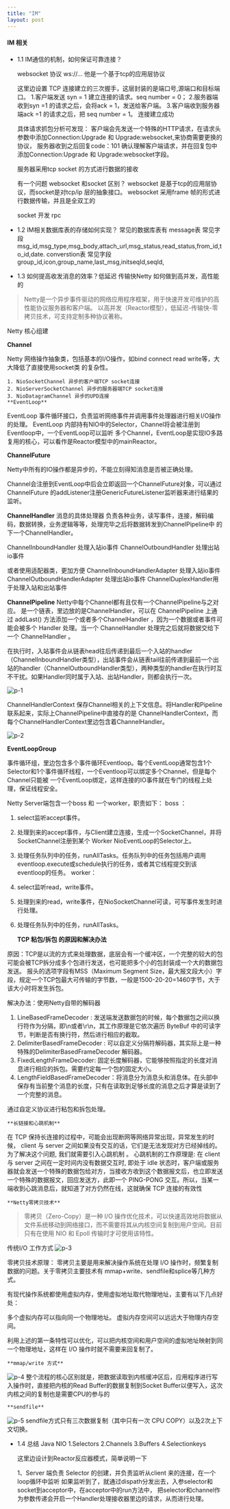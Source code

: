```yaml
---
title: "IM" 
layout: post
---
```


#### IM 相关
- 1.1 IM通信的机制，如何保证可靠连接？

  websocket 协议 ws://...
  他是一个基于tcp的应用层协议

  这里边设置 TCP 连接建立的三次握手，这层封装的是端口号,源端口和目标端口。
  1.客户端发送 syn = 1 建立连接的请求。seq number = 0；
  2.服务器端收到syn =1 的请求之后，会将ack = 1，发送给客户端。
  3.客户端收到服务器端ack =1 的请求之后，把 seq number = 1。
  连接建立成功
  
  

  具体请求抓包分析可发现：
  客户端会先发送一个特殊的HTTP请求，在请求头参数中添加Connection:Upgrade 和 Upgrade:websocket,来协商需要更换的协议，
  服务器收到之后回复code：101 确认理解客户端请求，并在回复包中添加Connection:Upgrade 和 Upgrade:websocket字段。

  服务器采用tcp socket 的方式进行数据的接收

  有一个问题 websocket 和socket 区别？
  websocket 是基于tcp的应用层协议，而socket是对tcp/ip 层的抽象接口。
  websocket 采用frame 帧的形式进行数据传输，并且是全双工的

  socket 开发 rpc

- 1.2 IM相关数据库表的存储如何实现？
  常见的数据库表有
  message表 常见字段 msg_id,msg_type,msg_body,attach_url,msg_status,read_status,from_id,to_id,date.
  converstion表 常见字段 group_id,icon,group_name,last_msg,initseqId,seqId,

- 1.3 如何提高收发消息的效率？低延迟 传输快Netty 如何做到高并发，高性能的

> Netty是一个异步事件驱动的网络应用程序框架，用于快速开发可维护的高性能协议服务器和客户端。
以高并发（Reactor模型），低延迟-传输快-零拷贝技术，可支持定制多种协议著称。

Netty 核心组建

**Channel**

Netty 网络操作抽象类，包括基本的I/O操作，如bind connect read write等，大大降低了直接使用socket类
的复杂性。

    1. NioSocketChannel 异步的客户端TCP socket连接
    2. NioServerSocketChannel 异步的服务器端TCP socket连接
    3. NioDatagramChannel 异步的UPD连接
    **EventLoop**

EventLoop 事件循环接口，负责监听网络事件并调用事件处理器进行相关I/O操作的处理。
EventLoop 内部持有NIO中的Selector，Channel将会被注册到Eventloop中，一个EventLoop可以监听
多个Channel，EventLoop是实现IO多路复用的核心，可以看作是Reactor模型中的mainReactor。

**ChannelFuture**

Netty中所有的IO操作都是异步的，不能立刻得知消息是否被正确处理。

Channel会注册到EventLoop中后会立即返回一个ChannelFuture对象，可以通过ChannelFuture
的addListener注册GenericFutureListener监听器来进行结果的监听。

**ChannelHandler** 消息的具体处理器
负责各种业务，读写事件，连接，解码编码，数据转换，业务逻辑等等，处理完毕之后将数据转发到ChannelPipeline中
的下一个ChannelHandler。

ChannelInboundHandler 处理入站io事件
ChannelOutboundHandler 处理出站io事件

或者使用适配器类，更加方便
ChannelInboundHandlerAdapter 处理入站io事件
ChannelOutboundHandlerAdapter 处理出站io事件
ChannelDuplexHandler用于处理入站和出站事件

**ChannelPipeline**  Netty中每个Channel都有且仅有一个ChannelPipeline与之对应。
是一个链表，里边放的是ChannelHandler，可以在 ChannelPipeline 上通过 addLast() 方法添加一个或者多个ChannelHandler ，因为一个数据或者事件可能会被多个 Handler 处理。当一个 ChannelHandler 处理完之后就将数据交给下一个 ChannelHandler 。

在执行时，入站事件会从链表head往后传递到最后一个入站的handler（ChannelInboundHandler类型），出站事件会从链表tail往前传递到最前一个出站的handler（ChannelOutboundHandler类型），两种类型的handler在执行时互不干扰。如果Handler同时属于入站、出站Handler，则都会执行一次。

![p-1](https://p3-juejin.byteimg.com/tos-cn-i-k3u1fbpfcp/cdcc1a59ab02429d9ebcdc82a9a9042a~tplv-k3u1fbpfcp-zoom-in-crop-mark:1512:0:0:0.awebp)

ChannelHandlerContext 保存Channel相关的上下文信息。将Handler和Pipeline联系起来，实际上ChannelPipeline中直接存的是
ChannelHandlerContext，而每个ChannelHandlerContext里边包含着ChannelHandler。

![p-2](https://p3-juejin.byteimg.com/tos-cn-i-k3u1fbpfcp/4e5182ea2c7d419a8e2127f0b6aed7a7~tplv-k3u1fbpfcp-zoom-in-crop-mark:1512:0:0:0.awebp)

**EventLoopGroup**

事件循环组，里边包含多个事件循环Eventloop。每个EventLoop通常包含1个Selector和1个事件循环线程，一个Eventloop可以绑定多个Channel，但是每个Channel只能被
一个EventLoop绑定，这样连接的IO事件就在专门的线程上处理，保证线程安全。

Netty Server端包含一个boss 和 一个worker，职责如下：
boss ：
1. select监听accept事件。
2. 处理到来的accept事件，与Client建立连接，生成一个SocketChannel，并将SocketChannel注册到某个
   Worker NioEventLoop的Selector上。
3. 处理任务队列中的任务，runAllTasks。任务队列中的任务包括用户调用eventloop.execute或schedule执行的任务，或者其它线程提交到该eventloop的任务。
   worker：
1. select监听read，write事件。
2. 处理到来的read，write事件，在NioSocketChannel可读，可写事件发生时进行处理。
3. 处理任务队列中的任务，runAllTasks。

    **TCP 粘包/拆包 的原因和解决办法**

原因：TCP是以流的方式来处理数据，底层会有一个缓冲区，一个完整的较大的包可能会被TCP拆分成多个包进行发送，也可能把多个小的包封装成一个大的数据包发送。
报头的选项字段有MSS（Maximum Segment Size，最大报文段大小）字段，规定一个TCP包最大可传输的字节数，一般是1500-20-20=1460字节，大于该大小时将发生拆包。

解决办法：使用Netty自带的解码器
1. LineBasedFrameDecoder : 发送端发送数据包的时候，每个数据包之间以换行符作为分隔，即\n或者\r\n，其工作原理是它依次遍历 ByteBuf 中的可读字节，判断是否有换行符，然后进行相应的截取。
2. DelimiterBasedFrameDecoder : 可以自定义分隔符解码器，其实际上是一种特殊的DelimiterBasedFrameDecoder 解码器。
3. FixedLengthFrameDecoder: 固定长度解码器，它能够按照指定的长度对消息进行相应的拆包。需要约定每一个包的固定大小。
4. LengthFieldBasedFrameDecoder：将消息分为消息头和消息体。在头部中保存有当前整个消息的长度，只有在读取到足够长度的消息之后才算是读到了一个完整的消息。

通过自定义协议进行粘包和拆包处理。

    **长链接和心跳机制**
在 TCP 保持长连接的过程中，可能会出现断网等网络异常出现，异常发生的时候， client 与 server 之间如果没有交互的话，它们是无法发现对方已经掉线的。为了解决这个问题, 我们就需要引入心跳机制 。
心跳机制的工作原理是: 在 client 与 server 之间在一定时间内没有数据交互时, 即处于 idle 状态时，客户端或服务器就会发送一个特殊的数据包给对方，当接收方收到这个数据报文后，也立即发送一个特殊的数据报文，回应发送方，此即一个 PING-PONG 交互。所以，当某一端收到心跳消息后，就知道了对方仍然在线，这就确保 TCP 连接的有效性

    **Netty零拷贝技术**
> 零拷贝（Zero-Copy）是一种 I/O 操作优化技术，可以快速高效地将数据从文件系统移动到网络接口，而不需要将其从内核空间复制到用户空间。目前只有在使用 NIO 和 Epoll 传输时才可使用该特性。

传统I/O 工作方式
![p-3](https://p3-juejin.byteimg.com/tos-cn-i-k3u1fbpfcp/f6c3a1a5de3640aeb3b8a8771ff3a810~tplv-k3u1fbpfcp-zoom-in-crop-mark:1512:0:0:0.awebp)

零拷贝技术原理：
零拷贝主要是用来解决操作系统在处理 I/O 操作时，频繁复制数据的问题。关于零拷贝主要技术有 mmap+write、sendfile和splice等几种方式。

有现代操作系统都使用虚拟内存，使用虚拟地址取代物理地址，主要有以下几点好处：

多个虚拟内存可以指向同一个物理地址。
虚拟内存空间可以远远大于物理内存空间。

利用上述的第一条特性可以优化，可以把内核空间和用户空间的虚拟地址映射到同一个物理地址，这样在 I/O 操作时就不需要来回复制了。

    **mmap/write 方式**
![p-4](https://p3-juejin.byteimg.com/tos-cn-i-k3u1fbpfcp/d3747aca11884a1a85708c0163c79a99~tplv-k3u1fbpfcp-zoom-in-crop-mark:1512:0:0:0.awebp)
整个流程的核心区别就是，把数据读取到内核缓冲区后，应用程序进行写入操作时，直接把内核的Read Buffer的数据复制到Socket Buffer以便写入，这次内核之间的复制也是需要CPU的参与的

    **sendfile**

![p-5](https://p3-juejin.byteimg.com/tos-cn-i-k3u1fbpfcp/d221a3a90a754ca9842f6324455638ea~tplv-k3u1fbpfcp-zoom-in-crop-mark:1512:0:0:0.awebp)
sendfile方式只有三次数据复制（其中只有一次 CPU COPY）以及2次上下文切换。
- 1.4 总结 Java NIO
  1.Selectors
  2.Channels
  3.Buffers
  4.Selectionkeys

  这里边设计到Reactor反应器模式，简单说明一下

  1、Server 端负责 Selector 的创建，并负责监听从client 来的连接，在一个loop循环中监听
  如果监听到了，就通过dispath分发出去，入参selector和socket到acceptor中，在acceptor中的run方法中，
  把selector和channel作为参数传递会开启一个Handler处理接收器里边的请求，从而进行处理。